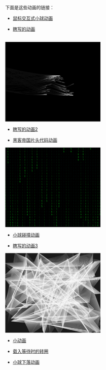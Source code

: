 下面是这些动画的链接：

* [鼠标交互式小球动画](http://www.r1ader.com/anime/click.php) 

* [瞎写的动画](http://www.r1ader.com/anime/line.php)
<br>
<a href="http://www.r1ader.com/anime/line.php"><img src="https://github.com/r1ader/anime/raw/master/img/xxddh.png" width = "300" height = "250" alt="图片名称" align=center /></a>


* [瞎写的动画2](http://www.r1ader.com/anime/line2.php)

* [黑客帝国片头代码动画](http://www.r1ader.com/anime/matrix.php)
<img src="https://github.com/r1ader/anime/raw/master/img/matrix.png" width = "300" height = "250" alt="图片名称" align=center />

* [小球碰撞动画](http://www.r1ader.com/anime/zhuang.php)

* [瞎写的动画3](http://www.r1ader.com/anime/white.php)
<img src="https://github.com/r1ader/anime/raw/master/img/white.png" width = "300" height = "250" alt="图片名称" align=center />

* [小动画](http://www.r1ader.com/anime/ball.php)

* [载入等待时的转圈](http://www.r1ader.com/anime/load.php)

* [小球下落动画](http://www.r1ader.com/anime/test.php)
